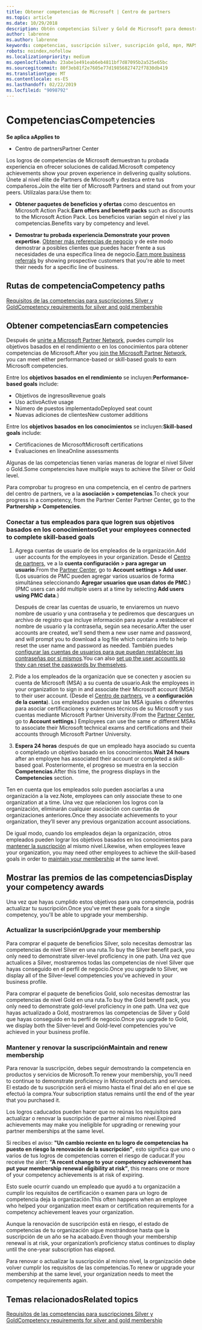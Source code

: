 ```yaml
---
title: Obtener competencias de Microsoft | Centro de partners
ms.topic: article
ms.date: 10/29/2018
description: Obtén competencias Silver y Gold de Microsoft para demostrar tu experiencia probada en ofrecer soluciones de calidad en un área especializada de negocios.
author: labrenne
ms.author: labrenne
keywords: competencias, suscripción silver, suscripción gold, mpn, MAPS, competencia, ventajas, objetivos de rendimiento, objetivos de habilidades
robots: noindex,nofollow
ms.localizationpriority: medium
ms.openlocfilehash: 23abe1e491eab6eb4811bf7d87095b2a525e65bc
ms.sourcegitcommit: 80f3eb81f2e7605e77d19856827472f7830db419
ms.translationtype: MT
ms.contentlocale: es-ES
ms.lasthandoff: 02/22/2019
ms.locfileid: "9098792"
---
```

<!--
•   FWLink https://go.microsoft.com/fwlink/?linkid=851080 : top of page
•   FWLink https://go.microsoft.com/fwlink/?linkid=851281: top of page (duplicate)
•   FWLink https://go.microsoft.com/fwlink/?linkid=851079: Competencies (#attainment_paths)
•   FWLink https://go.microsoft.com/fwlink/?linkid=851081: Maintain and renew membership (#maintain_membership)
•   FWLink https://go.microsoft.com/fwlink/?linkid=851082: Get your employees connected to complete skill-based goals (#associating_achievements)
•   FWLink https://go.microsoft.com/fwlink/?linkid=851083 : Achievement overrides (#achievement_override)
•   FWLink: https://go.microsoft.com/fwlink/?linkid=851236: UI link, goes to the place where you import new users. Temporarily points to the Partner Center homepage.
•   FWLink: https://go.microsoft.com/fwlink/?linkid=851607 :Will go to the docs page for Silver/Gold competency achievements. Currently goes to https://partnercenter.microsoft.com/partner/cloud-solution-provider 

 -->

# <a name="competencies"></a><span data-ttu-id="60f9f-104">Competencias</span><span class="sxs-lookup"><span data-stu-id="60f9f-104">Competencies</span></span>

**<span data-ttu-id="60f9f-105">Se aplica a</span><span class="sxs-lookup"><span data-stu-id="60f9f-105">Applies to</span></span>**
-  <span data-ttu-id="60f9f-106">Centro de partners</span><span class="sxs-lookup"><span data-stu-id="60f9f-106">Partner Center</span></span>

<span data-ttu-id="60f9f-107">Los logros de competencias de Microsoft demuestran tu probada experiencia en ofrecer soluciones de calidad.</span><span class="sxs-lookup"><span data-stu-id="60f9f-107">Microsoft competency achievements show your proven experience in delivering quality solutions.</span></span> <span data-ttu-id="60f9f-108">Únete al nivel élite de Partners de Microsoft y destaca entre tus compañeros.</span><span class="sxs-lookup"><span data-stu-id="60f9f-108">Join the elite tier of Microsoft Partners and stand out from your peers.</span></span> <span data-ttu-id="60f9f-109">Utilízalas para:</span><span class="sxs-lookup"><span data-stu-id="60f9f-109">Use them to:</span></span> 

*  <span data-ttu-id="60f9f-110">**Obtener paquetes de beneficios y ofertas** como descuentos en Microsoft Action Pack.</span><span class="sxs-lookup"><span data-stu-id="60f9f-110">**Earn offers and benefit packs** such as discounts to the Microsoft Action Pack.</span></span> <span data-ttu-id="60f9f-111">Los beneficios varían según el nivel y las competencias.</span><span class="sxs-lookup"><span data-stu-id="60f9f-111">Benefits vary by competency and level.</span></span> 

*  <span data-ttu-id="60f9f-112">**Demostrar tu probada experiencia**.</span><span class="sxs-lookup"><span data-stu-id="60f9f-112">**Demonstrate your proven expertise**.</span></span> <span data-ttu-id="60f9f-113">[Obtener más referencias de negocio](referrals.md) y de este modo demostrar a posibles clientes que puedes hacer frente a sus necesidades de una específica línea de negocio.</span><span class="sxs-lookup"><span data-stu-id="60f9f-113">[Earn more business referrals](referrals.md) by showing prospective customers that you're able to meet their needs for a specific line of business.</span></span>

## <a href="" id="attainment_paths"></a> <span data-ttu-id="60f9f-114">Rutas de competencia</span><span class="sxs-lookup"><span data-stu-id="60f9f-114">Competency paths</span></span>

[<span data-ttu-id="60f9f-115">Requisitos de las competencias para suscripciones Silver y Gold</span><span class="sxs-lookup"><span data-stu-id="60f9f-115">Competency requirements for silver and gold membership</span></span>](learn-about-competencies.md)

## <a name="earn-competencies"></a><span data-ttu-id="60f9f-116">Obtener competencias</span><span class="sxs-lookup"><span data-stu-id="60f9f-116">Earn competencies</span></span>

<span data-ttu-id="60f9f-117">Después de [unirte a Microsoft Partner Network](mpn-overview.md), puedes cumplir los objetivos basados en el rendimiento o en los conocimientos para obtener competencias de Microsoft.</span><span class="sxs-lookup"><span data-stu-id="60f9f-117">After you [join the Microsoft Partner Network](mpn-overview.md), you can meet either performance-based or skill-based goals to earn Microsoft competencies.</span></span> 

<span data-ttu-id="60f9f-118">Entre los **objetivos basados en el rendimiento** se incluyen:</span><span class="sxs-lookup"><span data-stu-id="60f9f-118">**Performance-based goals** include:</span></span> 
* <span data-ttu-id="60f9f-119">Objetivos de ingresos</span><span class="sxs-lookup"><span data-stu-id="60f9f-119">Revenue goals</span></span>
* <span data-ttu-id="60f9f-120">Uso activo</span><span class="sxs-lookup"><span data-stu-id="60f9f-120">Active usage</span></span>
* <span data-ttu-id="60f9f-121">Número de puestos implementado</span><span class="sxs-lookup"><span data-stu-id="60f9f-121">Deployed seat count</span></span>
* <span data-ttu-id="60f9f-122">Nuevas adiciones de clientes</span><span class="sxs-lookup"><span data-stu-id="60f9f-122">New customer additions</span></span>

<span data-ttu-id="60f9f-123">Entre los **objetivos basados en los conocimientos** se incluyen:</span><span class="sxs-lookup"><span data-stu-id="60f9f-123">**Skill-based goals** include:</span></span> 
* <span data-ttu-id="60f9f-124">Certificaciones de Microsoft</span><span class="sxs-lookup"><span data-stu-id="60f9f-124">Microsoft certifications</span></span>
* <span data-ttu-id="60f9f-125">Evaluaciones en línea</span><span class="sxs-lookup"><span data-stu-id="60f9f-125">Online assessments</span></span> 

<span data-ttu-id="60f9f-126">Algunas de las competencias tienen varias maneras de lograr el nivel Silver o Gold.</span><span class="sxs-lookup"><span data-stu-id="60f9f-126">Some competencies have multiple ways to achieve the Silver or Gold level.</span></span>

<span data-ttu-id="60f9f-127">Para comprobar tu progreso en una competencia, en el centro de partners del centro de partners, ve a la **asociación > competencias**.</span><span class="sxs-lookup"><span data-stu-id="60f9f-127">To check your progress in a competency, from the Partner Center Partner Center, go to the **Partnership > Competencies**.</span></span> 

### <a href="" id="associating_achievements"></a><span data-ttu-id="60f9f-128">Conectar a tus empleados para que logren sus objetivos basados en los conocimientos</span><span class="sxs-lookup"><span data-stu-id="60f9f-128">Get your employees connected to complete skill-based goals</span></span>

1.  <span data-ttu-id="60f9f-129">Agrega cuentas de usuario de los empleados de la organización.</span><span class="sxs-lookup"><span data-stu-id="60f9f-129">Add user accounts for the employees in your organization.</span></span> <span data-ttu-id="60f9f-130">Desde el [Centro de partners](https://partnercenter.microsoft.com), ve a la **cuenta configuración > para agregar un usuario**.</span><span class="sxs-lookup"><span data-stu-id="60f9f-130">From the [Partner Center](https://partnercenter.microsoft.com), go to **Account settings > Add user**.</span></span> <span data-ttu-id="60f9f-131">(Los usuarios de PMC pueden agregar varios usuarios de forma simultánea seleccionando **Agregar usuarios que usan datos de PMC**.)</span><span class="sxs-lookup"><span data-stu-id="60f9f-131">(PMC users can add multiple users at a time by selecting **Add users using PMC data**.)</span></span>

    <span data-ttu-id="60f9f-132">Después de crear las cuentas de usuario, te enviaremos un nuevo nombre de usuario y una contraseña y te pediremos que descargues un archivo de registro que incluye información para ayudar a restablecer el nombre de usuario y la contraseña, según sea necesario.</span><span class="sxs-lookup"><span data-stu-id="60f9f-132">After the user accounts are created, we'll send them a new user name and password, and will prompt you to download a log file which contains info to help reset the user name and password as needed.</span></span> <span data-ttu-id="60f9f-133">También puedes [configurar las cuentas de usuarios para que puedan restablecer las contraseñas por sí mismos](https://docs.microsoft.com/en-us/azure/active-directory/active-directory-passwords-getting-started).</span><span class="sxs-lookup"><span data-stu-id="60f9f-133">You can also [set up the user accounts so they can reset the passwords by themselves](https://docs.microsoft.com/en-us/azure/active-directory/active-directory-passwords-getting-started).</span></span>

2. <span data-ttu-id="60f9f-134">Pide a los empleados de la organización que se conecten y asocien su cuenta de Microsoft (MSA) a su cuenta de usuario.</span><span class="sxs-lookup"><span data-stu-id="60f9f-134">Ask the employees in your organization to sign in and associate their Microsoft account (MSA) to their user account.</span></span> <span data-ttu-id="60f9f-135">(Desde el [Centro de partners](https://partnercenter.microsoft.com), ve a **configuración de la cuenta**). Los empleados pueden usar las MSA iguales o diferentes para asociar certificaciones y exámenes técnicos de su Microsoft y sus cuentas mediante Microsoft Partner University.</span><span class="sxs-lookup"><span data-stu-id="60f9f-135">(From the [Partner Center](https://partnercenter.microsoft.com), go to **Account settings**.) Employees can use the same or different MSAs to associate their Microsoft technical exams and certifications and their accounts through Microsoft Partner University.</span></span>

3.  <span data-ttu-id="60f9f-136">**Espera 24 horas** después de que un empleado haya asociado su cuenta o completado un objetivo basado en los conocimientos.</span><span class="sxs-lookup"><span data-stu-id="60f9f-136">**Wait 24 hours** after an employee has associated their account or completed a skill-based goal.</span></span> <span data-ttu-id="60f9f-137">Posteriormente, el progreso se muestra en la sección **Competencias**.</span><span class="sxs-lookup"><span data-stu-id="60f9f-137">After this time, the progress displays in the **Competencies** section.</span></span>

<span data-ttu-id="60f9f-138">Ten en cuenta que los empleados solo pueden asociarlas a una organización a la vez.</span><span class="sxs-lookup"><span data-stu-id="60f9f-138">Note, employees can only associate these to one organization at a time.</span></span> <span data-ttu-id="60f9f-139">Una vez que relacionen los logros con la organización, eliminarán cualquier asociación con cuentas de organizaciones anteriores.</span><span class="sxs-lookup"><span data-stu-id="60f9f-139">Once they associate achievements to your organization, they’ll sever any previous organization account associations.</span></span>

<span data-ttu-id="60f9f-140">De igual modo, cuando los empleados dejan la organización, otros empleados pueden lograr los objetivos basados en los conocimientos para [mantener la suscripción](#maintaining_membership) al mismo nivel.</span><span class="sxs-lookup"><span data-stu-id="60f9f-140">Likewise, when employees leave your organization, you may need other employees to achieve the skill-based goals in order to [maintain your membership](#maintaining_membership) at the same level.</span></span>

## <a name="display-your-competency-awards"></a><span data-ttu-id="60f9f-141">Mostrar las premios de las competencias</span><span class="sxs-lookup"><span data-stu-id="60f9f-141">Display your competency awards</span></span>

<span data-ttu-id="60f9f-142">Una vez que hayas cumplido estos objetivos para una competencia, podrás actualizar tu suscripción.</span><span class="sxs-lookup"><span data-stu-id="60f9f-142">Once you've met these goals for a single competency, you'll be able to upgrade your membership.</span></span>

### <a name="upgrade-your-membership"></a><span data-ttu-id="60f9f-143">Actualizar la suscripción</span><span class="sxs-lookup"><span data-stu-id="60f9f-143">Upgrade your membership</span></span>

<span data-ttu-id="60f9f-144">Para comprar el paquete de beneficios Silver, solo necesitas demostrar las competencias de nivel Silver en una ruta.</span><span class="sxs-lookup"><span data-stu-id="60f9f-144">To buy the Silver benefit pack, you only need to demonstrate silver-level proficiency in one path.</span></span> <span data-ttu-id="60f9f-145">Una vez que actualices a Silver, mostraremos todas las competencias de nivel Silver que hayas conseguido en el perfil de negocio.</span><span class="sxs-lookup"><span data-stu-id="60f9f-145">Once you upgrade to Silver, we display all of the Silver-level competencies you’ve achieved in your business profile.</span></span> 

<span data-ttu-id="60f9f-146">Para comprar el paquete de beneficios Gold, solo necesitas demostrar las competencias de nivel Gold en una ruta.</span><span class="sxs-lookup"><span data-stu-id="60f9f-146">To buy the Gold benefit pack, you only need to demonstrate gold-level proficiency in one path.</span></span> <span data-ttu-id="60f9f-147">Una vez que hayas actualizado a Gold, mostraremos las competencias de Silver y Gold que hayas conseguido en tu perfil de negocio.</span><span class="sxs-lookup"><span data-stu-id="60f9f-147">Once you upgrade to Gold, we display both the Silver-level and Gold-level competencies you’ve achieved in your business profile.</span></span> 

### <a href="" id="maintain_membership"></a> <span data-ttu-id="60f9f-148">Mantener y renovar la suscripción</span><span class="sxs-lookup"><span data-stu-id="60f9f-148">Maintain and renew membership</span></span>

<span data-ttu-id="60f9f-149">Para renovar la suscripción, debes seguir demostrando la competencia en productos y servicios de Microsoft.</span><span class="sxs-lookup"><span data-stu-id="60f9f-149">To renew your membership, you’ll need to continue to demonstrate proficiency in Microsoft products and services.</span></span> <span data-ttu-id="60f9f-150">El estado de tu suscripción será el mismo hasta el final del año en el que se efectuó la compra.</span><span class="sxs-lookup"><span data-stu-id="60f9f-150">Your subscription status remains until the end of the year that you purchased it.</span></span>

<span data-ttu-id="60f9f-151">Los logros caducados pueden hacer que no reúnas los requisitos para actualizar o renovar la suscripción de partner al mismo nivel.</span><span class="sxs-lookup"><span data-stu-id="60f9f-151">Expired achievements may make you ineligible for upgrading or renewing your partner memberships at the same level.</span></span> 

<span data-ttu-id="60f9f-152">Si recibes el aviso: **"Un cambio reciente en tu logro de competencias ha puesto en riesgo la renovación de la suscripción"**, esto significa que uno o varios de tus logros de competencias corren el riesgo de caducar.</span><span class="sxs-lookup"><span data-stu-id="60f9f-152">If you receive the alert: **“A recent change to your competency achievement has put your membership renewal eligibility at risk”**, this means one or more of your competency achievements is at risk of expiring.</span></span> 

<span data-ttu-id="60f9f-153">Esto suele ocurrir cuando un empleado que ayudó a tu organización a cumplir los requisitos de certificación o examen para un logro de competencia deja la organización.</span><span class="sxs-lookup"><span data-stu-id="60f9f-153">This often happens when an employee who helped your organization meet exam or certification requirements for a competency achievement leaves your organization.</span></span> 

<span data-ttu-id="60f9f-154">Aunque la renovación de suscripción está en riesgo, el estado de competencias de tu organización sigue mostrándose hasta que la suscripción de un año se ha acabado.</span><span class="sxs-lookup"><span data-stu-id="60f9f-154">Even though your membership renewal is at risk, your organization’s proficiency status continues to display until the one-year subscription has elapsed.</span></span>

<span data-ttu-id="60f9f-155">Para renovar o actualizar la suscripción al mismo nivel, la organización debe volver cumplir los requisitos de las competencias.</span><span class="sxs-lookup"><span data-stu-id="60f9f-155">To renew or upgrade your membership at the same level, your organization needs to meet the competency requirements again.</span></span>

## <a name="related-topics"></a><span data-ttu-id="60f9f-156">Temas relacionados</span><span class="sxs-lookup"><span data-stu-id="60f9f-156">Related topics</span></span>

[<span data-ttu-id="60f9f-157">Requisitos de las competencias para suscripciones Silver y Gold</span><span class="sxs-lookup"><span data-stu-id="60f9f-157">Competency requirements for silver and gold membership</span></span>](learn-about-competencies.md)